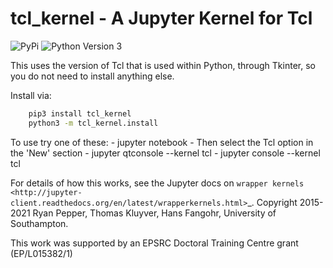 
# tcl_kernel - A Jupyter Kernel for Tcl

![PyPi](https://img.shields.io/pypi/v/tcl_kernel)
![Python Version 3](https://img.shields.io/pypi/pyversions/tcl_kernel)

This uses the version of Tcl that is used within Python, through Tkinter, so you do not need to install anything else.

Install via:

```bash
    pip3 install tcl_kernel
    python3 -m tcl_kernel.install
```

To use try one of these:
    - jupyter notebook
        - Then select the Tcl option in the 'New' section
    - jupyter qtconsole --kernel tcl
    - jupyter console --kernel tcl

For details of how this works, see the Jupyter docs on `wrapper kernels
<http://jupyter-client.readthedocs.org/en/latest/wrapperkernels.html>`_.
Copyright 2015-2021 Ryan Pepper, Thomas Kluyver, Hans Fangohr, University of Southampton.

This work was supported by an EPSRC Doctoral Training Centre grant (EP/L015382/1)
